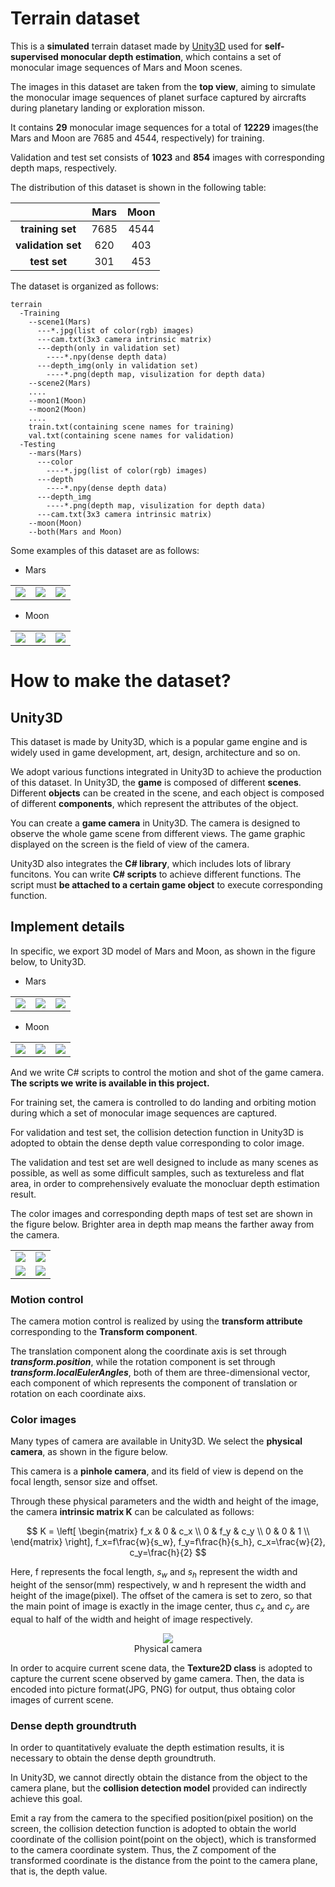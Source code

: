 # Terrain dataset
This is a **simulated** terrain dataset made by [Unity3D](https://unity.com/) used for **self-supervised monocular depth estimation**, which contains a set of monocular image sequences of Mars and Moon scenes.

The images in this dataset are taken from the **top view**, aiming to simulate the monocular image sequences of planet surface captured by aircrafts during planetary landing or exploration misson.

It contains **29** monocular image sequences for a total of **12229** images(the Mars and Moon are 7685 and 4544, respectively) for training.

Validation and test set consists of **1023** and **854** images with corresponding depth maps, respectively.

The distribution of this dataset is shown in the following table:

| | Mars | Moon |
| :------: | :------: | :------: |
|__training set__|7685|4544|
|__validation set__|620|403|
|__test set__|301|453|

The dataset is organized as follows:

    terrain
      -Training
        --scene1(Mars)
          ---*.jpg(list of color(rgb) images)
          ---cam.txt(3x3 camera intrinsic matrix)
          ---depth(only in validation set)
            ----*.npy(dense depth data)
          ---depth_img(only in validation set)
            ----*.png(depth map, visulization for depth data)
        --scene2(Mars)
        ....
        --moon1(Moon)
        --moon2(Moon)
        ....
        train.txt(containing scene names for training)
        val.txt(containing scene names for validation)
      -Testing
        --mars(Mars)
          ---color
            ----*.jpg(list of color(rgb) images)
          ---depth
            ----*.npy(dense depth data)
          ---depth_img
            ----*.png(depth map, visulization for depth data)
          ---cam.txt(3x3 camera intrinsic matrix)
        --moon(Moon)
        --both(Mars and Moon)
        
Some examples of this dataset are as follows:

- Mars

<table>
    <tr>
        <td ><center><img src="https://github.com/MJF-shen/Terrain_dataset/blob/main/image/mars1.jpg" ></center></td>
        <td ><center><img src="https://github.com/MJF-shen/Terrain_dataset/blob/main/image/mars2.jpg" ></center></td>
        <td ><center><img src="https://github.com/MJF-shen/Terrain_dataset/blob/main/image/mars3.jpg" ></center></td>
    </tr>
</table>

- Moon

<table>
    <tr>
        <td ><center><img src="https://github.com/MJF-shen/Terrain_dataset/blob/main/image/moon1.jpg" ></center></td>
        <td ><center><img src="https://github.com/MJF-shen/Terrain_dataset/blob/main/image/moon2.jpg" ></center></td>
        <td ><center><img src="https://github.com/MJF-shen/Terrain_dataset/blob/main/image/moon3.jpg" ></center></td>
    </tr>
</table>

# How to make the dataset?
## Unity3D

This dataset is made by Unity3D, which is a popular game engine and is widely used in game development, art, design, architecture and so on.

We adopt various functions integrated in Unity3D to achieve the production of this dataset. In Unity3D, the **game** is composed of different **scenes**. Different **objects** can be created in the scene, and each object is composed of different **components**, which represent the attributes of the object.

You can create a **game camera** in Unity3D. The camera is designed to observe the whole game scene from different views. The game graphic displayed on the screen is the field of view of the camera.

Unity3D also integrates the **C# library**, which includes lots of library funcitons. You can write **C# scripts** to achieve different functions. The script must **be attached to a certain game object** to execute corresponding function.

## Implement details

In specific, we export 3D model of Mars and Moon, as shown in the figure below, to Unity3D. 

- Mars

<table>
    <tr>
        <td ><center><img src="https://github.com/MJF-shen/Terrain_dataset/blob/main/image/Mars1.png" ></center></td>
        <td ><center><img src="https://github.com/MJF-shen/Terrain_dataset/blob/main/image/Mars2.png" ></center></td>
        <td ><center><img src="https://github.com/MJF-shen/Terrain_dataset/blob/main/image/Mars3.png" ></center></td>
    </tr>
</table>

- Moon

<table>
    <tr>
        <td ><center><img src="https://github.com/MJF-shen/Terrain_dataset/blob/main/image/Moon1.png" ></center></td>
        <td ><center><img src="https://github.com/MJF-shen/Terrain_dataset/blob/main/image/Moon2.png" ></center></td>
        <td ><center><img src="https://github.com/MJF-shen/Terrain_dataset/blob/main/image/Moon3.png" ></center></td>
    </tr>
</table>

And we write C# scripts to control the motion and shot of the game camera. **The scripts we write is available in this project.**

For training set, the camera is controlled to do landing and orbiting motion during which a set of monocular image sequences are captured.

For validation and test set, the collision detection function in Unity3D is adopted to obtain the dense depth value corresponding to color image.

The validation and test set are well designed to include as many scenes as possible, as well as some difficult samples, such as textureless and flat area, in order to comprehensively evaluate the monocluar depth estimation result.

The color images and corresponding depth maps of test set are shown in the figure below. Brighter area in depth map means the farther away from the camera.

<table>
    <tr>
        <td ><center><img src="https://github.com/MJF-shen/Terrain_dataset/blob/main/image/color1.jpg" ></center></td>
        <td ><center><img src="https://github.com/MJF-shen/Terrain_dataset/blob/main/image/depth1.png" ></center></td>
    </tr>
    <tr>
        <td ><center><img src="https://github.com/MJF-shen/Terrain_dataset/blob/main/image/color2.jpg" ></center></td>
        <td ><center><img src="https://github.com/MJF-shen/Terrain_dataset/blob/main/image/depth2.png" ></center></td>
    </tr>
</table>

### Motion control

The camera motion control is realized by using the **transform attribute** corresponding to the **Transform component**. 

The translation component along the coordinate axis is set through ***transform.position***, while the rotation component is set through ***transform.localEulerAngles***, both of them are three-dimensional vector, each component of which represents the component of translation or rotation on each coordinate aixs.

### Color images

Many types of camera are available in Unity3D. We select the **physical camera**, as shown in the figure below.

This camera is a **pinhole camera**, and its field of view is depend on the focal length, sensor size and offset.

Through these physical parameters and the width and height of the image, the camera **intrinsic matrix K** can be calculated as follows:

$$
K = 
\left[
\begin{matrix}
f_x & 0 & c_x \\
0 & f_y & c_y \\
0 & 0 & 1 \\
\end{matrix}
\right],
f_x=f\frac{w}{s_w}, 
f_y=f\frac{h}{s_h}, 
c_x=\frac{w}{2}, 
c_y=\frac{h}{2}
$$

Here, f represents the focal length, $s_w$ and $s_h$ represent the width and height of the sensor(mm) respectively, w and h represent the width and height of the image(pixel). The offset of the camera is set to zero, so that the main point of image is exactly in the image center, thus $c_x$ and $c_y$ are equal to half of the width and height of image respectively.

<div align=center>
<img src="https://github.com/MJF-shen/Terrain_dataset/blob/main/image/camera.png">
<br>Physical camera</div>

In order to acquire current scene data, the **Texture2D class** is adopted to capture the current scene observed by game camera. Then, the data is encoded into picture format(JPG, PNG) for output, thus obtaing color images of current scene.

### Dense depth groundtruth

In order to quantitatively evaluate the depth estimation results, it is necessary to obtain the dense depth groundtruth.

In Unity3D, we cannot directly obtain the distance from the object to the camera plane, but the **collision detection model** provided can indirectly achieve this goal.

Emit a ray from the camera to the specified position(pixel position) on the screen, the collision detection function is adopted to obtain the world coordinate of the collision point(point on the object), which is transformed to the camera coordinate system. Thus, the Z compoment of the transformed coordinate is the distance from the point to the camera plane, that is, the depth value.

